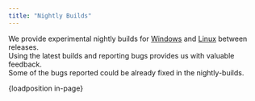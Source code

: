 ```yaml
---
title: "Nightly Builds"
---
```

We provide experimental nightly builds for <a href="https://build.openmodelica.org/omc/builds/windows/nightly-builds/" target="_blank">Windows</a> and&nbsp;<a href="index.php/download/download-linux" target="_self">Linux</a> between releases.  
Using the latest builds and reporting bugs provides us with valuable feedback.  
Some of the bugs reported could be already fixed in the nightly-builds.

{loadposition in-page}
